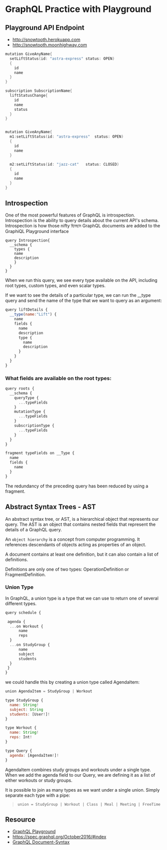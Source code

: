 # GraphQL Practice with Playground

## Playground API Endpoint
* http://snowtooth.herokuapp.com
* http://snowtooth.moonhighway.com



```go
mutation GiveAnyName{ 
  setLiftStatus(id: "astra-express"	status: OPEN)
  {
    id
    name
  }
}

subscription SubscriptionName{
  liftStatusChange{
    id
    name
    status
  }
}


mutation GiveAnyName{ 
  m1:setLiftStatus(id: "astra-express"	status: OPEN)
  {
    id
    name
  }
  
  m2:setLiftStatus(id: "jazz-cat"	status: CLOSED)
  {
    id
    name
  }
}
```


## Introspection
One of the most powerful features of GraphQL is introspection. Introspection is the ability to query details about the current API's schema. Introspection is how those nifty ছিমছাম GraphQL documents are added to the GraphiQL Playground interface

```
query Introspection{
  __schema {
    types {
    name
    description
    }
  }
}
```
When we run this query, we see every type available on the API, including root types, custom types, and even scalar types.


If we want to see the details of a particular type, we can run the __type query and send the name of the type that
we want to query as an argument:

```js
query liftDetails {
  __type(name:"Lift") {
    name
    fields {
      name
      description
      type {
        name
        description
      }
    }
  }
}
```

### What fields are available on the root types:
```js
query roots {
  __schema {
    queryType {
      ...typeFields
    }
    mutationType {
      ...typeFields
    }
    subscriptionType {
      ...typeFields
    }
  }
} 

fragment typeFields on __Type {
  name
  fields {
  	name
  }
}
```
The redundancy of the preceding query has been reduced by using a fragment.


## Abstract Syntax Trees - AST
An abstract syntax tree, or AST, is a hierarchical object that represents our query. The AST is an object that contains nested fields that represent the details of a GraphQL query.

An `object hierarchy` is a concept from computer programming. It references descendants of objects acting as properties of an object.


A document contains at least one definition, but it can also contain a list of definitions.

Definitions are only one of two types: OperationDefinition or FragmentDefinition. 


### Union Type
In GraphQL, a union type is a type that we can use to return one of several different types.

```js
query schedule {

 agenda {
  ...on Workout {
      name
      reps
  }
  ...on StudyGroup {
      name
      subject
      students
  }
 }
}
```
we could handle this by creating a union type called AgendaItem:

```js
union AgendaItem = StudyGroup | Workout

type StudyGroup {
  name: String!
  subject: String
  students: [User!]!
} 

type Workout {
  name: String!
  reps: Int!
} 

type Query {
  agenda: [AgendaItem!]!
}
```
AgendaItem combines study groups and workouts under a single type. When we add the agenda field to our Query, we are defining it as a list of either workouts or study groups.

It is possible to join as many types as we want under a single union. Simply separate each type with a pipe:
> `union = StudyGroup | Workout | Class | Meal | Meeting | FreeTime`

## Resource
* [GraphQL Playground](https://www.youtube.com/watch?v=CHNAnGSmQeA)
* https://spec.graphql.org/October2016/#index
* [GraphQL Document-Syntax](https://spec.graphql.org/draft/#sec-Document-Syntax)
